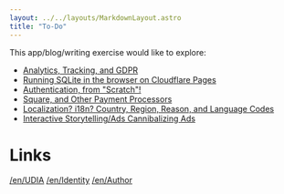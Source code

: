 ```yaml
---
layout: ../../layouts/MarkdownLayout.astro
title: "To-Do"
---
```


This app/blog/writing exercise would like to explore:

- [Analytics, Tracking, and GDPR]()
- [Running SQLite in the browser on Cloudflare Pages]()
- [Authentication, from "Scratch"!]()
- [Square, and Other Payment Processors]()
- [Localization? i18n? Country, Region, Reason, and Language Codes]()
- [Interactive Storytelling/Ads Cannibalizing Ads]()

# Links

[/en/UDIA](/en/)
[/en/Identity](/en/identity)
[/en/Author](/en/author)
